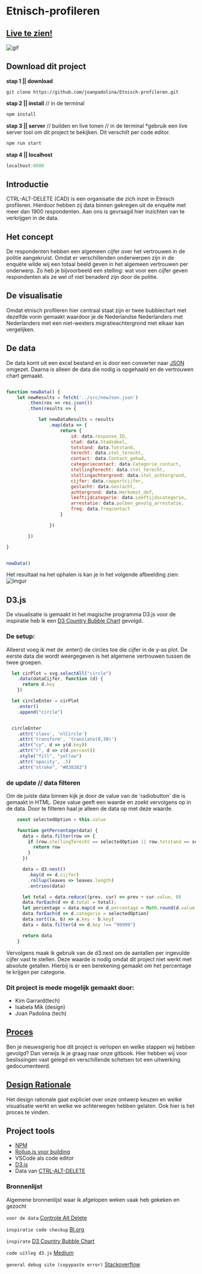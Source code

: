 # Etnisch-profileren
## [Live te zien!](https://joanpadolina.github.io/Etnisch-profileren/public/index2.html)
![gif](https://github.com/joanpadolina/Etnisch-profileren/blob/master/readmeassets/endchart.gif)



## Download dit project

**stap 1 || download**

```
git clone https://github.com/joanpadolina/Etnisch-profileren.git
```

**stap 2 || install** // in de terminal
```js
npm install
```

**stap 3 || server** // builden en live tonen // in de terminal
*gebruik een live server tool om dit project te bekijken. Dit verschilt per code editor.

```js
npm run start
```
**stap 4 || localhost**
```js
localhost:8080
```


## Introductie

CTRL-ALT-DELETE (CAD) is een organisatie die zich inzet in Etnisch profileren. Hierdoor hebben zij data binnen gekregen uit de enquête  met meer dan 1900 respondenten. Aan ons is gevraagd hier inzichten van te verkrijgen in de data. 

## Het concept

De respondenten hebben een algemeen cijfer over het vertrouwen in de politie aangekruist. Omdat er verschillenden onderwerpen zijn in de enquête wilde wij een totaal beeld geven in het algemeen vertrouwen per onderwerp. Zo heb je bijvoorbeeld een stelling: wat voor een cijfer geven respondenten als ze wel of niet benaderd zijn door de politie. 

## De visualisatie

Omdat etnisch profileren hier centraal staat zijn er twee bubblechart met dezelfde vorm gemaakt waardoor je de Nederlandse Nederlanders met Nederlanders met een niet-westers migratieachtergrond met elkaar kan vergelijken.

## De data
De data komt uit een excel bestand en is door een converter naar [JSON](https://www.aconvert.com/document/xlsx-to-json/) omgezet. Daarna is alleen de data die nodig is opgehaald en de vertrouwen chart gemaakt. 

``` js

function newData() {
    let newResults = fetch('../src/newJson.json')
        .then(res => res.json())
        .then(results => {

            let newDataResults = results
                .map(data => {
                    return {
                        id: data.response_ID,
                        stad: data.Stadsdeel,
                        totstand: data.Totstand,
                        terecht: data.stel_terecht,
                        contact: data.Contact_gehad,
                        categoriecontact: data.Categorie_contact,
                        stellingTerecht: data.stel_terecht,
                        stellingachtergrond: data.stel_achtergrond,
                        cijfer: data.rapportcijfer,
                        geslacht: data.Geslacht,
                        achtergrond: data.Herkomst_def,
                        leeftijdcategorie: data.Leeftijdscategorie,
                        arrestatie: data.polben_gevolg_arrestatie,
                        freq: data.freqcontact
                    }

                })

        })

}


newData()

```
Het resultaat na het ophalen is kan je in het volgende afbeelding zien:
![Imgur](https://i.imgur.com/qTjDWqM.png)


## D3.js

De visualisatie is gemaakt in het magische programma D3.js voor de inspiratie heb ik een [D3 Country Bubble Chart](https://github.com/UsabilityEtc/d3-country-bubble-chart) gevolgd. 

### De setup:
Alleerst voeg ik met de .enter() de circles toe die cijfer in de y-as plot. De eerste data die wordt weergegeven is het algemene vertrouwen tussen de twee groepen.



```js
  let cirPlot = svg.selectAll("circle")
    .data(dataCijfer, function (d) {
      return d.key
    })

  let circleEnter = cirPlot
    .enter()
    .append("circle")


  circleEnter
    .attr('class', 'nlCircle')
    .attr('transform', 'translate(0,30)')
    .attr("cy", d => y(d.key))
    .attr("r", d => z(d.percent))
    .style("fill", "yellow")
    .attr('opacity', .5)
    .attr("stroke", "#838383")
```

### de update // data filteren

Om de juiste data binnen kijk je door de value van de 'radiobutton' die is gemaakt in HTML. Deze value geeft een waarde en zoekt vervolgens op in de data. Door te filteren haal je alleen de data op met deze waarde.

```js
    const selectedOption = this.value

    function getPercentage(data) {
      data = data.filter(row => {
        if (row.stellingTerecht == selectedOption || row.totstand == selectedOption || row.stellingachtergrond == selectedOption) {
          return row
        }
      })

      data = d3.nest()
        .key(d => d.cijfer)
        .rollup(leaves => leaves.length)
        .entries(data)

      let total = data.reduce((prev, cur) => prev + cur.value, 0)
      data.forEach(d => d.total = total);
      let percentage = data.map(d => d.percentage = Math.round(d.value / total * 100));
      data.forEach(d => d.categorie = selectedOption)
      data.sort((a, b) => a.key - b.key)
      data = data.filter(d => d.key !== "99999")

      return data
    }

```

Vervolgens maak ik gebruik van de d3.nest om de aantallen per ingevulde cijfer vast te stellen. Deze waarde is nodig omdat dit project niet werkt met absolute getallen. Hierbij is er een berekening gemaakt om het percentage te krijgen per categorie.


### Dit project is mede mogelijk gemaakt door:
* Kim Garrard(tech)
* Isabela Mik (design)
* Joan Padolina (tech)


## [Proces](https://joanpadolina.gitbook.io/product-biografie-promptbitious/)
Ben je nieuwsgierig hoe dit project is verlopen en welke stappen wij hebben gevolgd? Dan verwijs ik je graag naar onze gitbook. Hier hebben wij voor beslissingen vast gelegd en verschillende schetsen tot een uitwerking gedocumenteerd. 


## [Design Rationale](https://app.gitbook.com/@isa-hecker/s/etnisch-profileren/)
Het design rationale gaat expliciet over onze ontwerp keuzen en welke visualisatie werkt en welke we achterwegen hebben gelaten. Ook hier is het proces te vinden.

## Project tools

* [NPM](https://www.npmjs.com/)
* [Rollup.js voor building](https://rollupjs.org/)
* VSCode als code editor
* [D3.js](https://d3js.org/)
* Data van [CTRL-ALT-DELETE](https://controlealtdelete.nl/)


### Bronnenlijst

Algemene bronnenlijst waar ik afgelopen weken vaak heb gekeken en gezocht

`voor de data`
[Controle Alt Delete](https://controlealtdelete.nl/)

`inspiratie code checkup`
[Bl.org](https://bl.ocks.org/)

`inspirate`
[D3 Country Bubble Chart](https://github.com/UsabilityEtc/d3-country-bubble-chart)

`code uitleg d3.js`
[Medium](www.medium.com)

`general debug site (copypaste error)`
[Stackoverflow](www.stackoverflow.com)
